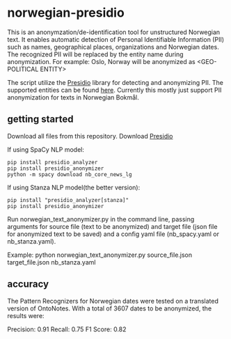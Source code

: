 # norwegian-presidio
This is an anonymzation/de-identification tool for unstructured Norwegian text. It enables automatic detection of Personal Identifiable Information (PII) such as names, geographical places, organizations and Norwegian dates. The recognized PII will be replaced by the entity name during anonymization. For example: Oslo, Norway will be anonymized as <GEO-POLITICAL ENTITY\>

The script utilize the [Presidio](https://microsoft.github.io/presidio/)
library for detecting and anonymizing PII. The supported entities can be 
found [here](https://microsoft.github.io/presidio/supported_entities/).
Currently this mostly just support PII anonymization for texts in
Norwegian Bokmål. 

## getting started

Download all files from this repository. 
Download [Presidio](https://microsoft.github.io/presidio/installation/#__tabbed_1_1)

If using SpaCy NLP model:
```
pip install presidio_analyzer
pip install presidio_anonymizer
python -m spacy download nb_core_news_lg
```

If using Stanza NLP model(the better version):
```
pip install "presidio_analyzer[stanza]"
pip install presidio_anonymizer
```

Run norwegian_text_anonymizer.py in the command line, passing arguments for source file (text to be anonymized) and target file (json file for anonymized text to be saved) and a config yaml file (nb_spacy.yaml or nb_stanza.yaml). 


Example: python norwegian_text_anonymizer.py source_file.json  target_file.json nb_stanza.yaml


## accuracy

The Pattern Recognizers for Norwegian dates were tested on a translated version of OntoNotes. With a total of 3607 dates to be anonymized, the results were:

Precision: 0.91
Recall: 0.75
F1 Score: 0.82

